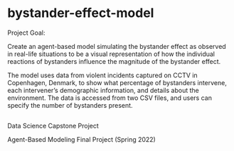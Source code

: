 # bystander-effect-model

Project Goal: 

Create an agent-based model simulating the bystander effect as observed in real-life situations to be a visual representation of how the individual reactions of bystanders influence the magnitude of the bystander effect.

The model uses data from violent incidents captured on CCTV in Copenhagen, Denmark, to show what percentage of bystanders intervene, each intervener’s demographic information, and details about the environment. The data is accessed from two CSV files, and users can specify the number of bystanders present. 


<!--Key Patterns: 

  1. a decrease in interveners as the number of bystanders increases
  2. an increased likelihood of intervention if the bystander has a social relationship with a conflict party member
  3. an increased likelihood of intervention if the bystander is a man
  4. an increased likelihood of escalatory intervention if the bystander is a man
  5. an increased likelihood of intervention if the bystander is within close spatial proximity of the event
  -->



##  

Data Science Capstone Project 

Agent-Based Modeling Final Project (Spring 2022)
